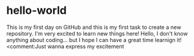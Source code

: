 # hello-world
This is my first day on GitHub and this is my first task to create a new repository. I'm very excited to learn new things here!
Hello, I don't know anything about coding... but I hope I can have a great time learnign it!
<comment:Just wanna express my excitement

